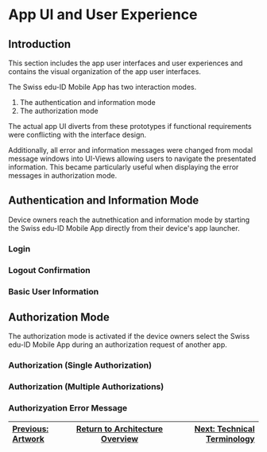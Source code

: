 # App UI and User Experience

## Introduction

This section includes the app user interfaces and user experiences and
contains the visual organization of the app user interfaces.

The Swiss edu-ID Mobile App has two interaction modes.

1. The authentication and information mode
2. The authorization mode

The actual app UI diverts from these prototypes if functional requirements
were conflicting with the interface design.

Additionally, all error and information messages were changed from modal message
windows into UI-Views allowing users to navigate the presentated information.
This became particularly useful when displaying the error messages in
authorization mode.

## Authentication and Information Mode

Device owners reach the autnethication and information mode by starting the
Swiss edu-ID Mobile App directly from their device's app launcher.

### Login

### Logout Confirmation

### Basic User Information

## Authorization Mode

The authorization mode is activated if the device owners select the Swiss edu-ID Mobile App
during an authorization request of another app.

### Authorization (Single Authorization)

### Authorization (Multiple Authorizations)

### Authorizyation Error Message


| [Previous: Artwork](03-artwork.md) | [Return to Architecture Overview](00-overview.md) | [Next: Technical Terminology](10-terminology.md) |
| :---- | :----: | ----: |
